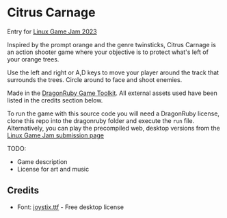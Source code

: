# Citrus Carnage

Entry for [Linux Game Jam 2023](https://itch.io/jam/linux-game-jam2023)

Inspired by the prompt orange and the genre twinsticks, Citrus Carnage is an action shooter game where your objective is to protect what's left of your orange trees.

Use the left and right or A,D keys to move your player around the track that surrounds the trees. Circle around to face and shoot enemies.

Made in the [DragonRuby Game Toolkit](https://dragonruby.org/toolkit/game). All external assets used have been listed in the credits section below.

To run the game with this source code you will need a DragonRuby license, clone this repo into the dragonruby folder and execute the `run` file. Alternatively, you can play the precompiled web, desktop versions from the [Linux Game Jam submission page](#TODO_ADD_ITCH_LINK)

TODO:
- Game description
- License for art and music


## Credits

- Font: [joystix.ttf](https://typodermicfonts.com/proportional-joystix/) - Free desktop license